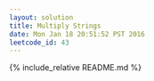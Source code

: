 ```yaml
---
layout: solution
title: Multiply Strings
date: Mon Jan 18 20:51:52 PST 2016
leetcode_id: 43
---
```

{% include_relative README.md %}
